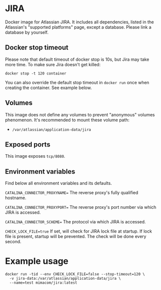 # JIRA
Docker image for Atlassian JIRA. It includes all dependencies, listed in the Atlassian's "supported platforms" page, except a database. Please link a database by yourself.

## Docker stop timeout
Please note that default timeout of docker stop is 10s, but Jira may take more time. To make sure Jira doesn't get killed:

    docker stop -t 120 container

You can also override the default stop timeout in `docker run` once when creating the container. See example below.

## Volumes
This image does not define any volumes to prevent "anonymous" volumes phenomenon. It's recommended to mount these volume path:

  * `/var/atlassian/application-data/jira`

## Exposed ports
This image exposes `tcp/8080`.

## Environment variables
Find below all environment variables and its defaults.

`CATALINA_CONNECTOR_PROXYNAME=`
The reverse proxy's fully qualified hostname.

`CATALINA_CONNECTOR_PROXYPORT=`
The reverse proxy's port number via which JIRA is accessed.

`CATALINA_CONNECTOR_SCHEME=`
The protocol via which JIRA is accessed.

`CHECK_LOCK_FILE=true`
If set, will check for JIRA lock file at startup. If lock file is present, startup will be prevented. The check will be done every second.

# Example usage

    docker run -tid --env CHECK_LOCK_FILE=false --stop-timeout=120 \
      -v jira-data:/var/atlassian/application-data/jira \
      --name=test mimacom/jira:latest
